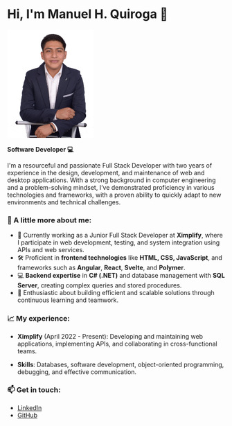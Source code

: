 # Hi, I'm Manuel H. Quiroga 👋

<img src="https://github.com/ManuelQuiroga03/ManuelQuiroga03/blob/main/imgPerfil.JPG" alt="Profile Photo" width="200" height="250" style="object-fit: cover;"/>


**Software Developer :computer:**

I'm a resourceful and passionate Full Stack Developer with two years of experience in the design, development, and maintenance of web and desktop applications. With a strong background in computer engineering and a problem-solving mindset, I’ve demonstrated proficiency in various technologies and frameworks, with a proven ability to quickly adapt to new environments and technical challenges.

### 🌟 A little more about me:
- 💼 Currently working as a Junior Full Stack Developer at **Ximplify**, where I participate in web development, testing, and system integration using APIs and web services.
- 🛠️ Proficient in **frontend technologies** like **HTML, CSS, JavaScript**, and frameworks such as **Angular**, **React**, **Svelte**, and **Polymer**.
- 💻 **Backend expertise** in **C# (.NET)** and database management with **SQL Server**, creating complex queries and stored procedures.
- 🚀 Enthusiastic about building efficient and scalable solutions through continuous learning and teamwork.

### 📈 My experience:
- **Ximplify** (April 2022 - Present): Developing and maintaining web applications, implementing APIs, and collaborating in cross-functional teams.

- **Skills**: Databases, software development, object-oriented programming, debugging, and effective communication.

### 📫 Get in touch:
- [LinkedIn](https://www.linkedin.com/in/manuelhquiroga/)
- [GitHub](https://github.com/manuelhquiroga)


<!--
**ManuelQuiroga03/ManuelQuiroga03** is a ✨ _special_ ✨ repository because its `README.md` (this file) appears on your GitHub profile.

Here are some ideas to get you started:

- 🔭 I’m currently working on ...
- 🌱 I’m currently learning ...
- 👯 I’m looking to collaborate on ...
- 🤔 I’m looking for help with ...
- 💬 Ask me about ...
- 📫 How to reach me: ...
- 😄 Pronouns: ...
- ⚡ Fun fact: ...
-->
